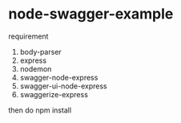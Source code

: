 # node-swagger-example

requirement

1. body-parser
2. express
3. nodemon
4. swagger-node-express
5. swagger-ui-node-express
6. swaggerize-express

then do npm install
